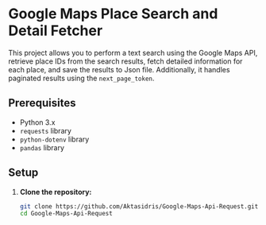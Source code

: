 # Google Maps Place Search and Detail Fetcher

This project allows you to perform a text search using the Google Maps API,
retrieve place IDs from the search results, fetch detailed information for each place,
and save the results to Json file.
Additionally, it handles paginated results using the `next_page_token`.

## Prerequisites

- Python 3.x
- `requests` library
- `python-dotenv` library
- `pandas` library

## Setup

1. **Clone the repository:**
   ```sh
   git clone https://github.com/Aktasidris/Google-Maps-Api-Request.git
   cd Google-Maps-Api-Request

